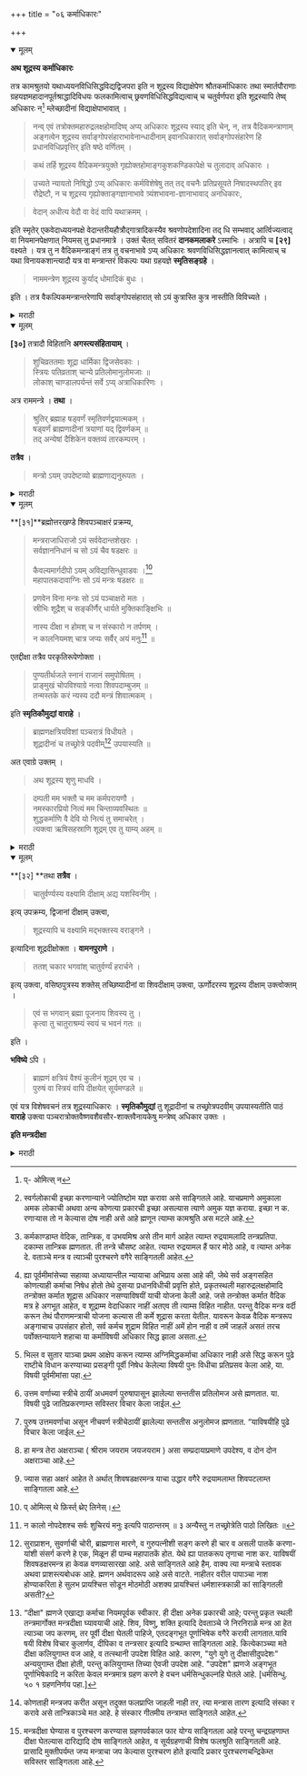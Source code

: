 +++
title = "०६ कर्माधिकारः"

+++

<details open><summary>मूलम्</summary>

**अथ शूद्रस्य कर्माधिकारः**

तत्र कामश्रुतयो यथाध्ययनविधिसिद्धविद्यद्विजपरा इति न शूद्रस्य विद्याक्षेपेण श्रौतकर्माधिकारः तथा स्मार्तपौराणाः ग्रहयज्ञमहादानपूर्तश्राद्धादिविधयः फलकामित्वाच् छ्रवणविधिसिद्धविद्यत्वाच् च चतुर्वर्णपरा इति शूद्रस्यापि तेष्व् अधिकारः न[^१३] म्लेच्छादीनां विद्याक्षेपाभावात् । 

[^१३]:
     प्- ओमित्स् न

> नन्व् एवं तत्रोक्तमहारुद्रलक्षहोमादिष्व् अप्य् अधिकारः शूद्रस्य स्याद् इति चेन्, न, तत्र वैदिकमन्त्राणाम् अङ्गत्वेन शूद्रस्य सर्वाङ्गोपसंहाराभावेनान्धादीनाम् इवानधिकारात् सर्वाङ्गोपसंहारेण हि प्रधानविधिप्रवृत्तिर् इति षष्ठे वर्णितम् । 

> कथं तर्हि शूद्रस्य वैदिकमन्त्रयुक्ते गृह्योक्तहोमाङ्गकुशकण्डिकापेक्षे च तुलादाव् अधिकारः । 

> उच्यते न्यायतो निषिद्धो ऽप्य् अधिकारः कर्मविशेषेषु तत् तद् वचनैः प्रतिप्रसूयते निषादस्थपतिर् इव रौद्रेष्टौ, न च शूद्रस्य गृह्योक्ताङ्गज्ञानाभावे त्र्यंशभावना-ज्ञानाभावाद् अनधिकारः,

> वेदान् अधीत्य वेदौ वा वेदं वापि यथाक्रमम् ।

इति स्मृतेर् एकवेदाध्ययनपक्षे वेदान्तरीयहौत्रौद्गात्रादिकस्यैव श्रवणोपदेशादिना तद् धि सम्भवाद् आर्त्विज्यत्वाद् वा नियमानपेक्षणात् नियमस् तु प्रधानमात्रे । उक्तं चैतत् सवितरं **दानकमलाकरे** ऽस्माभिः । अत्रापि च **[२९]** वक्ष्यते । यत्र तु न वैदिकमन्त्राङ्गं तत्र तु वचनाभावे ऽप्य् अधिकारः श्रवणविधिसिद्धज्ञानत्वात् कामित्वाच् च यथा विनायकशान्त्यादौ यत्र वा मन्त्रान्तरं विकल्पः यथा ग्रहयज्ञे **स्मृतिसङ्ग्रहे** । 

> नाममन्त्रेण शूद्रस्य कुर्याद् धोमादिकं बुधः । 

इति । तत्र वैकल्पिकमन्त्रान्तरेणापि सर्वाङ्गोपसंहारात् सो ऽयं कुत्रास्ति कुत्र नास्तीति विविच्यते ।
</details> 

<details><summary>मराठी</summary>

यानन्तर शूद्रास कर्माधिकार साङ्गतो. 

त्याविषयीं "ज्योतिष्टोमेन स्वर्गकामो यजेत” इत्यादि कामश्रुति[^१] जशा, अध्ययनवि धीनेम्, सिद्धविद्य झालेल्या द्विजपर आहेत. शूद्रास अध्ययनविधीने सिद्धविद्यत्वाचा अ भाव असल्यामुळे त्यास वैदिककर्माचा अधिकार नाही. 

[^१]: स्वर्गलोकाची इच्छा करणान्याने ज्योतिष्टोम यज्ञ करावा असे साङ्गितले आहे. याचप्रमाणे अमुकाला अमक लोकाची अथवा अन्य कोणत्या प्रकारची इच्छा असल्यास त्याणे अमुक यज्ञ कराया. इच्छा न क. रणाऱ्यास तो न केल्यास दोष नाही असे आहे ह्मणून त्याम्स कामश्रुति अस मटले आहे.

तशीच स्मृत्युक्त व पुराणोक्त ग्रहयज्ञतुलादि महादानेम्, वापी, कूप इत्यादि पूर्त कर्मे, व श्राद्धादिकाञ्चे विधि शूद्रास फलकामित्व असल्यावरून, व श्रवणविधीने सिद्धविद्यत्वास्तव विहित आहेत. अर्थात् ग्रहयज्ञादिविधिप्रयुक्त कर्मे ब्राह्मण, क्षत्रिय, वैश्य व शूद्र या चारही वर्णाम्स सारखी ला गू आहेत ह्मणून ते ग्रहयज्ञादिक विधि चार वर्णपर आहेत, ह्मणून शूद्रास ती करण्या विषयी अधिकार आहे, यावरून, म्लेञ्छादिकांसहि अधिकार असेल, अशी कल्पना क रूं नये. कारण, त्याम्स अध्ययन अथवा श्रवण, याम्पैकी किंवा अन्यरीतीनें विद्येचा मु ळीम्च आक्षेप नाही. यास्तव त्याम्स अधिकार नाही. यावर शङ्का-जर स्मृति व पुरा णोक्त ग्रहयज्ञादिविधीविषयीम्, शूद्रास अधिकार आहे. तर रुद्रयामलादि[^२] तन्त्राम्त सां गितलेले महारुद्र, लक्षहोम, इत्यादिकाञ्चे ठायींहि शूद्रास अधिकार होईल असें ह्य णसील तर, होत नाही. कारण, महारुद्र व लक्षहोमाम्त वैदिकमन्त्राञ्चे अङ्गत्व आहे, ते णेकरून शूद्रास, सर्वाङ्गाच्या उपसंहाराच्या अभावेङ्करून, अन्धादिकाञ्चेपरी अनधिकार आहे. व याविषयी सर्वाङ्गाच्या उपसंहारेकरून, मुख्यविधीची[^३] प्रवृत्ति होते, असे पूर्वमीमांसेच्या सहाव्या अध्यायांत वर्णन केले आहे.  

[^२]: कर्मकाण्डाम्त वेदिक, तान्त्रिक, व उभयमिश्र असे तीन मार्ग आहेत त्याम्त रुद्रयामलादि तन्त्रप्रतिपा. दकाम्स तान्त्रिक ह्मणतात. ती तन्त्रे चौसष्ट आहेत. त्याम्त रुद्रयामल हैं फार मोठे आहे, व त्याम्त अनेक दे. वताञ्चे मन्त्र व त्याञ्ची पुरश्चरणे वगैरे साङ्गितली आहेत. 

[^३]: ह्या पूर्वमीमांसेच्या सहाव्या अध्यायान्तील न्यायाचा अभिप्राय असा आहे की, जेथे सर्व अङ्गसहित कोणत्याही कर्माचा निषेध होतो तेथे दुसऱ्या प्रधानविधीची प्रवृत्ति होते, प्रकृतस्थली महारुद्रलक्षहोमादि तन्त्रोक्त कर्मात शूद्रास अधिकार नसण्याविषयीं याची योजना केली आहे. जसे तन्त्रोक्त कर्मात वैदिक मत्र हे अगभूत आहेत, व शूद्राम्म वेदाधिकार नाहीं अतएव ती त्याम्स विहित नाहीत. परन्तु वैदिक मन्त्र वर्दी करून तेथं पौराणमन्त्राची योजना कल्यास ती कर्मे शूद्रास करता येतील. यावरून केवळ वैदिक मन्त्ररूप अङ्गाचाच उपसंहार होतो, सर्व कर्मच शुद्राम विहित नाहीं अमें होन नाही व तमें जाहलें असतं तरच पर्वोक्तन्यायाने शहाचा या कर्माविषयी अधिकार सिद्ध झाला असता.

यावर पूर्वपक्षी ह्मणतो, जर असे आहे तर, शूद्रास वैदिकमन्त्रयुक्त व गृह्यसूत्रान्त, साङ्गितलेल्या होमाच्या अङ्गभूत दर्भकण्डिका इत्यादिकाञ्ची अपेक्षा करणाऱ्या तुलादानादिकांविषयी अधिकार कसा होईल ? कारण तुम च्या ह्मणण्याप्रमाणे, वैदिकमन्त्राङ्गत्व नसून तदङ्गत्व आहे, व सर्वाङ्गोपसंहारन्यायासहि बाधा येईल. त्यावर सिद्धान्ती ह्मणतात, एक वेळ न्यायतः, शूद्रास वैदिकमन्त्राधिकार निषिद्ध आहे, तथापि कित्येक कर्माम्मध्ये त्या त्या कर्माच्या विधायक वचनांहीं अधिकाराचा पुनः प्रतिप्रसव केला जातो. जसा निषाद व म्थपति याञ्चा रौद्रेष्टीम्त विशेष वचनान्नी, पूर्वी निषेध अमतांहि अधिकाराचा प्रतिप्रसव[^४] होतो, तद्वत् येहि होईल. 

[^४]: भिल्ल व सुतार याञ्चा प्रथम आक्षेप करून त्याम्स अग्निमिद्धकर्माचा अधिकार नाही असे सिद्ध करून पुढे राष्टीचे विधान करण्याच्या प्रसङ्गी पूर्वी निषेध केलेल्या विषयी पुनः विधीचा प्रतिप्रसव केला आहे, या. विषयी पूर्वमीमांसा पहा.

शूद्रास गृह्यसूत्रोक्त, अङ्ग ज्ञानाचा अभाव आहे. ह्मणून, व्यंशभावनाज्ञानाच्या अभावास्तव, अधिकार नाही. "चार, तीन, दोन व एक वेदाञ्चा यथानुक्रमें अभ्यास करून, समावर्त्तन करावें.' अशी स्मृति आहे. यास्तव एकच वेदाध्ययनपक्षीं अन्य वेदान्तील, हौत्र व उद्गात्र मन्त्राच्या श्रवणोपदेशादि केङ्करून त्याचा सम्भव आहे. यास्तव, अथवा आविज्यत्वास्तव, नियमाची अपेक्षा नाही. तो नियम तर प्रधानापुर्ताच आहे. हे आह्मीं दानकमलाकराम्त सविस्तर साङ्गितले आहे. व येथेहि साङ्गतो. ज्या स्थली वैदिकमन्त्राङ्ग असेल, तेथे वचन नसतांहि श्रवणविधीने सिद्ध ज्ञानत्वास्तव व फलकामित्वास्तव शूद्रास अधिकार आहे. जसे, विनायकशान्त्यादिकाम्त आहे, तद्वत् . व जेथें अन्यमन्त्र साङ्गितल्यामुळे वैदिकमन्त्राङ्गाचा विकल्प आहे. जसा उदाह रणार्थ ग्रहयज्ञादिकाम्त स्मृतिसङ्ग्रहान्त-"शूद्राचे ग्रहयज्ञसम्बन्धि होमादि कर्म ज्ञात्याने नाममं त्रांहीं करावेम्" अमें माङ्गितले आहे. तेथें वैकल्पिक अन्यमन्त्रानेंहि सर्वाङ्गाचा उपसंहार आहे. तो हा उपमंहार, कोठे आहे व कोटें नाहीं त्याचे विवेचन करितोम्.
</details>

<details open><summary>मूलम्</summary>

**[३०]** तत्रादौ विहितानि **अगस्त्यसंहितायाम्** ।

> शुचिव्रततमाः शूद्रा धार्मिका द्विजसेवकाः ।  
स्त्रियः पतिव्रताश् चान्ये प्रतिलोमानुलोमजाः ॥  
लोकाश् चाण्डालपर्यन्तं सर्वे ऽप्य् अत्राधिकारिणः । 

अत्र राममन्त्रे । **तथा** ।

> श्रुतिर् ब्रह्माह षड्वर्णं स्मृतिवर्णद्वयात्मकम् ।  
षड्वर्णं ब्राह्मणादीनां त्रयाणां यद् द्विवर्णकम् ॥  
तद् अन्येषां दैशिकेन वक्तव्यं तारकम्परम् ।

**तत्रैव** ।

> मन्त्रो ऽयम् उपदेष्टव्यो ब्राह्मणाद्यनुरूपतः ।

</details>

<details><summary>मराठी</summary>

त्याम्त प्रथम शूद्राम्स विहित कर्मे कोणती ती साङ्गतो. याविषयी अगस्त्यसंहितेत शुद्ध व्रताचरण करणारे, धार्मिक व द्विजसेवा करणारे शूद्र, आणि अशाच पतिव्रता स्त्रिया, व अन्य प्रतिलोम[^५] व अनुलोमजातीय[^६] चाण्डालापर्यम्त सर्व लोक, या राममन्त्रजपाविषयीं[^७] अधिकारी आहेत, तसेम्च श्रुतीने षड्वर्ण[^८] धैर्ण अथवा (ॐ नमः शिवाय) व स्मृतीने, वर्णाचें (राम अथवा शिव) ब्रह्म साङ्गितले आहे. त्यान्तून पहिले षडर्ण ब्राह्मण, क्षत्रिय आणि वैश्य यांस, व दुसरें शूद्रादिकाम्स विहित आहे. यास्तव उपदेशकानेम्, शूद्रादिकाम्स त्या तारक ब्रह्माचा उपदेश करावा. आणि तेथेच हा मन्त्र ब्राह्मणादिवर्णानुरूप उपदेश करावा.

[^५]: उत्तम वर्णाच्या स्त्रीचे ठायीं अधमवर्ण पुरुषापासून झालेल्या सन्ततीस प्रतिलोमज असे ह्मणतात. या. विषयी पुढे जातिप्रकरणाम्त सविस्तर विचार केला जाईल. 

[^६]: पुरुष उत्तमवर्णाचा असून नीचवर्ण स्त्रीचेठायीं झालेल्या सन्ततीस अनुलोमज ह्मणतात. “याविषयीहि पुढे विचार केला जाईल. 

[^७]: हा मन्त्र तेरा अक्षराञ्चा ( श्रीराम जयराम जयजयराम ) असा सम्प्रदायाप्रमाणे उपदेश्य, व दोन दोन अक्षराञ्चा आहे. 

[^८]: ज्यास सहा अक्षरं आहेत ते अर्थात् शिवषडक्षरमन्त्र याचा उद्धार वगैरे रुद्रयामलाम्त शिवपटलाम्त 
साङ्गितला आहे. 
</details>

<details open><summary>मूलम्</summary>

**[३१]**ब्रह्मोत्तरखण्डे शिवपञ्चाक्षरं प्रक्रम्य,

> मन्त्रराजाधिराजो ऽयं सर्ववेदान्तशेखरः ।  
सर्वज्ञाननिधानं च सो ऽयं चैव षडक्षरः ॥
>
> कैवल्यमार्गदीपो ऽयम् अविद्यासिन्धुवाडवः ।[^१४]  
महापातकदावाग्निः सो ऽयं मन्त्रः षडक्षरः ॥

[^१४]:
     प् ओमित्स् थे फ़िर्स्त् थ्रेए लिनेस्।

> प्रणवेन विना मन्त्रः सो ऽयं पञ्चाक्षरो मतः ।  
स्रीभिः शूद्रैश् च सङ्कीर्णैर् धार्यते मुक्तिकाङ्क्षिभिः ॥
>
> नास्य दीक्षा न होमश् च न संस्कारो न तर्पणम् ।  
न कालनियमश् चात्र जप्यः सर्वैर् अयं मनुः[^१५] ॥

[^१५]: न कालो नोपदेशश्च सर्वः शुचिरयं मनुः इत्यपि पाठान्तरम् ॥ ३ अन्यैस्तु न तच्छ्रोत्रेति पाठो लिखितः ॥ 

एतद्दीक्षा तत्रैव परकृतिरूपेणोक्ता ।

> पुण्यतीर्थजले स्नानं राजानं समुपोषितम् ।  
प्राङ्मुखं चोपविश्याग्रे नत्वा शिवपदाम्बुजम् ॥  
तन्मस्तके करं न्यस्य ददौ मन्त्रं शिवात्मकम् ।

इति **स्मृतिकौमुद्यां वाराहे** । 

> ब्राह्मणक्षत्रियविशां पञ्चरात्रं विधीयते ।  
शूद्रादीनां च तच्छ्रोत्रे पदवीम्[^१६] उपयास्यति ॥

[^१६]: सुराप्राशन, सुवर्णाची चोरी, ब्राह्मणास मारणे, व गुरुपत्नीशी सङ्ग करणे ही चार व असली पातकें करणा-यांशी संसर्ग करणे हे एक, मिळून ही पाम्च महापातकें होत. येथे ह्या पातकरूप तृणाचा नाश कर. याविषयीं शिवषडक्षरमन्त्र हा केवळ वणव्यासारखा आहे. असे साङ्गितले आहे हैम्. वाक्य त्या मन्त्राचे स्तावक अथवा प्राशस्त्यबोधक आहे. ह्मणन अर्थवादरूप आहे असे वाटते. नाहीतर वरील पापाञ्चा नाश होण्याकरिता हे सुलभ प्रायश्चित्त सोडून मोठमोठी अशक्य प्रायश्चित्तं धर्मशास्त्रकान्नी कां साङ्गितली असती?

अत एवाग्रे उक्तम् ।

> अथ शूद्रस्य शृणु माधवि ।

> दम्पती मम भक्तौ च मम कर्मपरायणौ ।  
नमस्कारप्रियो नित्यं मम चिन्ताव्यवस्थितः ॥  
शुद्धकर्माणि वै देवि यो नित्यं तु समाचरेत् ।  
त्यक्त्वा ऋषिसहस्राणि शूद्रम् एव तु याम्य् अहम् ॥
</details> 

<details><summary>मराठी</summary>

ब्रह्मोत्तरखण्डाम्त शिवपञ्चाक्षरमन्त्रास आरम्भ करून साङ्गितले आहे की, "हा मन्त्र ब्रह्महत्यादि महापातकाञ्चा[^९] नाश करणारा वणवा आहे, ॐकारयुक्त हटल्यास सहा अक्षराञ्चा (ॐ नमः शिवाय) व ॐकारावाञ्चून पञ्चाक्षर (नमः शिवाय) होतो. 

[^९]: “दीक्षा" ह्मणजे एखाद्या कर्माचा नियमपूर्वक स्वीकार. ही दीक्षा अनेक प्रकारची आहे; परन्तु प्रकृत स्थली तन्त्रमार्गोक्त मन्त्रदीक्षा घ्यावयाची आहे. शिव, विष्णु, शक्ति इत्यादि देवताञ्चे जे निरनिराळे मन्त्र आ हेत त्याञ्चा जप करणम्, तर पूर्वी दीक्षा घेतली पाहिजे, एतदङ्गभूत पूर्णाभिषेक वगैरे करावी लागतात.यावि षयी विशेष विचार कुलार्णव, दीपिका व तन्त्रसार इत्यादि ग्रन्थाम्त साङ्गितला आहे. कित्येकाञ्च्या मते दीक्षा कलियुगाम्त वज आहे, व तत्स्थानी उपदेश विहित आहे. कारण, "युगे युगे तु दीक्षासीदुपदेशः" अन्ययुगाम्त दीक्षा होती, परन्तु कलियुगाम्त तिच्या ऐवजी उपदेश आहे. "उपदेश" ह्मणजे अङ्गभूत पूर्णाभिषेकादि न करिता केवल मन्त्रमात्र ग्रहण करणे हे वचन धर्मसिन्धुकल्नहि घेतले आहे. [धर्मसिन्धु. ५० १ ग्रहणनिर्णय पहा.]

मोक्षाची इच्छा करणारे स्त्रिया, शूद्र, व सङ्करयोनि इत्यादिकान्नी हा शिवपञ्चाक्षरमन्त्र जपावा, याला दीक्षा होऊन संस्कार[^१०] व तर्पण व कालनियम इत्यादि नाहीत. हा स वान्नी जपण्यास योग्य आहे." 

[^१०]: कोणताही मन्त्रजप करीत असून तदुक्त फलप्राप्ति जाहली नाही तर, त्या मन्त्रास तारण इत्यादि संस्का र करावे असे तान्त्रिकाञ्चे मत आहे. हे संस्कार गीतमीय तन्त्राम्त साङ्गितले आहेत.

ह्या मन्त्राची दीक्षा अन्यकृतिरूपाने तेथेम्च (ब्रह्मोत्तर खण्डाम्त) साङ्गितली आहे ती-" पुण्यकारक तीर्थोदकाम्त स्नान करून उपोषित अ सून भक्तियुक्त अशा राजास आपल्या अग्रभागी पूर्वाभिमुख बसवून शिवाच्या चरण कमलास नमस्कार करवून राजाच्या मस्तकावर हस्त ठेवून तो ऋषिश्रेष्ठ शिवात्मक मन्त्र, राजास देता झाला." स्मृतिकौमुदीन्त, वराहपुराणाम्त "ब्राह्मण, क्षत्रिय, व वैश्य याम्स पाम्च रात्रीपर्यम्त विधान केले जाते. शूद्रादिकाम्स त्याञ्च्या कानाम्स ऐकू येई पर्यम्त विहित आहे.  अतएव पुढे साङ्गितले आहे की--.." यानन्तर हे माधवि शूद्रा चे धर्म मी साङ्गत असतां श्रवण कर. शूद्रजातीय स्त्रीपुरुषान्नी माझी (विप्णूची ) भक्ति करावी. व मला प्रिय असलेली कर्मे करण्याविषयी तत्पर असावेम्. शूद्राने नेहमी माझें चिन्तन करावे, व नमस्कारमन्त्रप्रिय असावे; हे देवि, पूर्वोक्त प्रकारे जो शूद्र नेहमीं शुद्धकर्माचरण करील त्याजवळ हजारों ऋषीञ्चा त्याग करून मी जाईन; अर्थात् त्यावर कृपा करीन'' असे साङ्गितले आहे. 
</details>

<details open><summary>मूलम्</summary>

**[३२] **तथा **तत्रैव** ।

> चातुर्वर्ण्यस्य वक्ष्यामि दीक्षाम् अद्य यशस्विनीम् ।

इत्य् उपक्रम्य, द्विजानां दीक्षाम् उक्त्वा,

> शूद्रस्यापि च वक्ष्यामि मद्भक्तस्य वराङ्गने ।

इत्यादिना शूद्रदीक्षोक्ता । **वामनपुराणे** ।

> ततश् चकार भगवांश् चातुर्वर्ण्यं हरार्चने ।

इत्य् उक्त्वा, वसिष्ठपुत्रस्य शक्तेस् तच्छिष्यादीनां वा शिवदीक्षाम् उक्त्वा, ऊर्णोदरस्य शूद्रस्य दीक्षाम् उक्त्वोक्तम् ।

> एवं स भगवान् ब्रह्मा पूजनाय शिवस्य तु ।  
कृत्वा तु चातुराश्रम्यं स्वयं च भवनं गतः ॥ 

इति ।

**भविष्ये** ऽपि ।

> ब्राह्मणं क्षत्रियं वैश्यं कुलीनं शूद्रम् एव च ।  
पुरुषं वा स्त्रियं वापि दीक्षयेत् सूर्यमण्डले ॥

एवं यत्र विशेषवचनं तत्र शूद्रस्याधिकारः । **स्मृतिकौमुद्यां** तु शूद्रादीनां च तच्छ्रोत्रपदवीम् उपयास्यतीति पाठं **वाराहे** उक्त्वा पञ्चरात्रोक्तवैष्णवशैवसौर-शाक्तवैनायकेषु मन्त्रेष्व् अधिकार उक्तः ।

**इति मन्त्रदीक्षा**
</details>

<details><summary>मराठी</summary>

तसेंच त्या वराहपुराणांत "हे यशस्विनि, साम्प्रत चारहि वर्णाञ्ची दीक्षा साङ्गतो" असा उपक्रम करून ब्राह्मणादि तीन वर्णाञ्ची दीक्षा साङ्गून "हे वराङ्गने, माझी (विष्णूची) भक्ति करणाऱ्या शूद्राचीहि दीक्षा साङ्गतो.” इत्यादि वचनान्नी शूद्रदीक्षाप्र चार साङ्गितला आहे. वामनपुराणाम्त "नन्तर तो भगवान् (ब्रह्मदेव) शिवाची पूजा करण्याकरितां चारहि वर्णाम्स उत्पन्न करिता जाहला." असे साङ्गून वसिष्ठऋषीचा पुत्र शक्ति व त्याच्या शिष्यादिकाञ्ची शिवदीक्षा वगैरे साङ्गून पूर्णोदर नामक शूद्राची दीक्षा साङ्गून पुढे मटले आहे की, “या प्रकारे तो भगवान् ब्रह्मदेव शिवाच्या पूजेक रितां चार वर्ण व आश्रम करून आपण गृहास गेला. " भविष्यपुराणान्तहि " सूर्य[^११] ग्रहणकाली ब्राह्मण, क्षत्रिय, वैश्य व कुलीनशूद्र यान्तील पुरुषास अथवा स्त्रियेला मं त्रदीक्षा द्यावी. " असे साङ्गितले आहे. 

[^११]: मन्त्रदीक्षा घेण्यास व पुरश्चरण करण्यास ग्रहणपर्वकाल फार योग्य साङ्गितला आहे परन्तु चन्द्रग्रहणाम्त दीक्षा घेतल्यास दारिद्यादि दोष साङ्गितले आहेत, व सूर्यग्रहणाची विशेष फलश्रुति साङ्गितली आहे. प्रासादि मुक्तीपर्यम्त जप्य मन्त्राचा जप केल्यास पुरश्चरण होते इत्यादि प्रकार पुरश्चरणचन्द्रिकेम्त सविस्तर साङ्गितला आहे. 

याप्रमाणे जेथें विशेषवचन असेल तेथे शूद्राचा अधिकार आहे. स्मृतिको मुदीम्त तर, [ पृष्ठ १५ पङ्क्ति १५ ] येथे साङ्गितलेले वराहपु राणस्थ वचन घेऊन पञ्चरात्रागमोक्त वैष्णव, शैव, सौर, शाक्त, व वैनायक मन्त्राविषयी शूद्राचा अधिकार साङ्गितला आहे :- इति मन्त्रदीक्षाधिकारनिर्णयः. 
</details>
